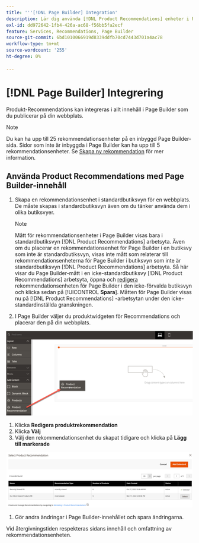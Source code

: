 ```yaml
---
title: '''[!DNL Page Builder] Integration'
description: Lär dig använda [!DNL Product Recommendations] enheter i Page Builder.
exl-id: dd972642-1fb4-426a-ac68-f56bb5fa2ecf
feature: Services, Recommendations, Page Builder
source-git-commit: 6bd1010066919d8339ddfb70cd7443d701a4ac78
workflow-type: tm+mt
source-wordcount: '255'
ht-degree: 0%

---
```


# [!DNL Page Builder] Integrering

Produkt-Recommendations kan integreras i allt innehåll i Page Builder som du publicerar på din webbplats.

>[!NOTE]
>
> Du kan ha upp till 25 rekommendationsenheter på en inbyggd Page Builder-sida. Sidor som inte är inbyggda i Page Builder kan ha upp till 5 rekommendationsenheter. Se [Skapa ny rekommendation](create.md) för mer information.

## Använda Product Recommendations med Page Builder-innehåll

1. Skapa en rekommendationsenhet i standardbutiksvyn för en webbplats. De måste skapas i standardbutiksvyn även om du tänker använda dem i olika butiksvyer.

   >[!NOTE]
   >
   >Mått för rekommendationsenheter i Page Builder visas bara i standardbutiksvyn [!DNL Product Recommendations] arbetsyta. Även om du placerar en rekommendationsenhet för Page Builder i en butiksvy som inte är standardbutiksvyn, visas inte mått som relaterar till rekommendationsenheterna för Page Builder i butiksvyn som inte är standardbutiksvyn [!DNL Product Recommendations] arbetsyta. Så här visar du Page Builder-mått i en icke-standardbutiksvy [!DNL Product Recommendations] arbetsyta, öppna och [redigera](edit.md) rekommendationsenheten för Page Builder i den icke-förvalda butiksvyn och klicka sedan på [!UICONTROL **Spara**]. Måtten för Page Builder visas nu på [!DNL Product Recommendations] -arbetsytan under den icke-standardinställda granskningen.

1. I Page Builder väljer du produktwidgeten för Recommendations och placerar den på din webbplats.

![Infoga rekommendationsenhet](assets/pb-insert.png)

1. Klicka **Redigera produktrekommendation**
1. Klicka **Välj**
1. Välj den rekommendationsenhet du skapat tidigare och klicka på **Lägg till markerade**

![Infoga rekommendationsenhet](assets/pb-select.png)

1. Gör andra ändringar i Page Builder-innehållet och spara ändringarna.

Vid återgivningstiden respekteras sidans innehåll och omfattning av rekommendationsenheten.
